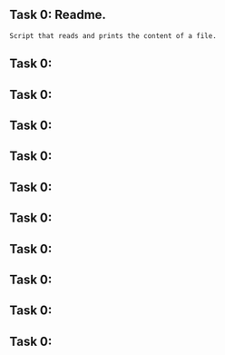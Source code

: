 ## Task 0: Readme.

    Script that reads and prints the content of a file.

## Task 0: 
## Task 0: 
## Task 0: 
## Task 0: 
## Task 0: 
## Task 0: 
## Task 0: 
## Task 0: 
## Task 0: 
## Task 0: 